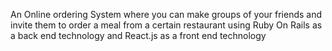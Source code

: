 
An Online ordering System where you can make groups of your friends and invite them to order a meal from a certain restaurant using Ruby On Rails as a back end technology and React.js as a front end technology
